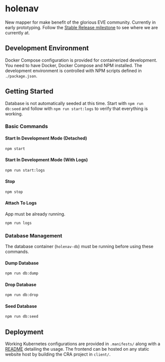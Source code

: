 # holenav

New mapper for make benefit of the glorious EVE community. Currently in early prototyping. Follow the [Stable Release milestone](https://github.com/joonashak/holenav/milestone/1) to see where we are currently at.

## Development Environment

Docker Compose configuration is provided for containerized development. You need to have Docker, Docker Compose and NPM installed. The development environment is controlled with NPM scripts defined in `./package.json`.

## Getting Started

Database is not automatically seeded at this time. Start with `npm run db:seed` and follow with `npm run start:logs` to verify that everything is working.

### Basic Commands

#### Start In Development Mode (Detached)

```bash
npm start
```

#### Start In Development Mode (With Logs)

```bash
npm run start:logs
```

#### Stop

```bash
npm stop
```

#### Attach To Logs

App must be already running.

```bash
npm run logs
```

### Database Management

The database container (`holenav-db`) must be running before using these commands.

#### Dump Database

```bash
npm run db:dump
```

#### Drop Database

```bash
npm run db:drop
```

#### Seed Database

```bash
npm run db:seed
```

## Deployment

Working Kubernetes configurations are provided in `.manifests/` along with a [README](.manifests/README.md) detailing the usage. The frontend can be hosted on any static website host by building the CRA project in `client/`.
